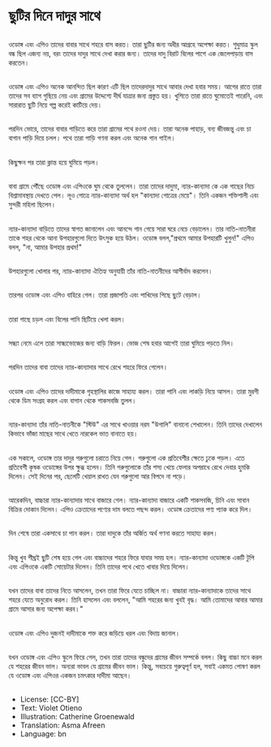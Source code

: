 # ছুটির দিনে দাদুর সাথে

##
ওডোঙ্গ এবং এপিও তাদের বাবার সাথে শহরে বাস করত। তারা ছুটির জন্য অধীর আগ্রহে অপেক্ষা করত। শুধুমাত্র স্কুল বন্ধ ছিল এজন্য নয়, বরং তাদের দাদুর সাথে দেখা করার জন্য। তাদের দাদু বিরাট বিলের পাশে এক জেলেপাড়ায় বাস করতেন।

##
ওডোঙ্গ এবং এপিও অনেক আনন্দিত ছিল কারণ এটি ছিল তাদেরদাদুর সাথে আবার দেখা হবার সময়। আগের রাতে তারা তাদের সব ব্যাগ গুছিয়ে নেয় এবং গ্রামের উদ্দেশ্যে দীর্ঘ যাত্রার জন্য প্রস্তুত হয়। খুশিতে তারা রাতে ঘুমোতেই পারেনি, এবং সারারাত ছুটি নিয়ে গল্প করেই কাটিয়ে দেয়।

##
পরদিন ভোরে, তাদের বাবার গাড়িতে করে তারা গ্রামের পথে রওনা দেয়। তারা অনেক পাহাড়, বন্য জীবজন্তু এবং চা বাগান পাড়ি দিয়ে চলল। পথে তারা গাড়ি গণনা করল এবং অনেক গান গাইল।

##
কিছুক্ষন পর তারা ক্লান্ত হয়ে ঘুমিয়ে পড়ল।

##
বাবা গ্রামে পৌঁছে ওডোঙ্গ এবং এপিওকে ঘুম থেকে তুললেন। তারা তাদের দাদুমা, ন্যার-কান্যাদা কে এক গাছের নিচে বিশ্রামাবস্থায় দেখতে পেল। লূও গোত্রে ন্যার-কান্যাদা অর্থ হল "কান্যাদা গোত্রের মেয়ে"। তিনি একজন শক্তিশালী এবং সুন্দরী মহিলা ছিলেন।

##
ন্যার-কান্যাদা বাড়িতে তাদের স্বাগত জানালেন এবং আনন্দে গান গেয়ে সারা ঘরে নেচে বেড়ালেন। তার নাতি-নাতনীরা তাকে শহর থেকে আনা উপহারগুলো দিতে উৎসুক হয়ে উঠল। ওডোঙ্গ বলল,"প্রথমে আমার উপহারটি খুলুন!" এপিও বলল, "না, আমার উপহার প্রথম!"

##
উপহারগুলো খোলার পর, ন্যার-কান্যাদা ঐতিহ্য অনুযায়ী তাঁর নাতি-নাতনীদের আশীর্বাদ করলেন।

##
তারপর ওডোঙ্গ এবং এপিও বাহিরে গেল। তারা প্রজাপতি এবং পাখিদের পিছে ছুটে বেড়াল।

##
তারা গাছে চড়ল এবং বিলের পানি ছিটিয়ে খেলা করল।

##
সন্ধ্যা নেমে এলে তারা সান্ধ্যভোজের জন্য বাড়ি ফিরল। ভোজ শেষ হবার আগেই তারা ঘুমিয়ে পড়তে নিল।

##
পরদিন তাদের বাবা তাদের ন্যার-কান্যাদার সাথে রেখে শহরে ফিরে গেলেন।

##
ওডোঙ্গ এবং এপিও তাদের দাদীমাকে গৃহস্থালির কাজে সাহায্য করল। তারা পানি এবং লাকড়ি নিয়ে আসল। তারা মুরগী থেকে ডিম সংগ্রহ করল এবং বাগান থেকে শাকসবজি তুলল।

##
ন্যার-কান্যাদা তাঁর নাতি-নাতনীকে "স্টিউ" এর সাথে খাওয়ার নরম "উগালি" বানানো শেখালেন। তিনি তাদের দেখালেন কিভাবে ভাঁজা মাছের সাথে খেতে নারকেল ভাত বানাতে হয়।

##
এক সকালে, ওডোঙ্গ তার দাদুর গরুগুলো চরাতে নিয়ে গেল। গরুগুলো এক প্রতিবেশীর ক্ষেতে ঢুকে পড়ল। এতে প্রতিবেশী কৃষক ওডোঙ্গের উপর ক্ষুব্ধ হলেন। তিনি গরুগুলোকে তাঁর শস্য খেয়ে ফেলার অপরাধে রেখে দেবার হুমকি দিলেন। সেই দিনের পর, ছেলেটি খেয়াল রাখত যেন গরুগুলো আর বিপদে না পড়ে।

##
আরেকদিন, বাচ্চারা ন্যার-কান্যাদার সাথে বাজারে গেল। ন্যার-কান্যাদা বাজারে একটি শাকসবজি, চিনি এবং সাবান বিক্রির দোকান দিলেন। এপিও ক্রেতাদের পণ্যের দাম বলতে পছন্দ করল। ওডোঙ্গ ক্রেতাদের পণ্য প্যাক করে দিল।

##
দিন শেষে তারা একসাথে চা পান করল। তারা দাদুকে তাঁর অর্জিত অর্থ গণনা করতে সাহায্য করল।

##
কিন্তু খুব শীঘ্রই ছুটি শেষ হয়ে গেল এবং বাচ্চাদের শহরে ফিরে যাবার সময় হল। ন্যার-কান্যাদা ওডোঙ্গকে একটি টুপি এবং এপিওকে একটি সোয়েটার দিলেন। তিনি তাদের পথে খেতে খাবার দিয়ে দিলেন।

##
যখন তাদের বাবা তাদের নিতে আসলেন, তখন তারা ফিরে যেতে চাচ্ছিল না। বাচ্চারা ন্যার-কান্যাদাকে তাদের সাথে শহরে যেতে অনুরোধ করল। তিনি হাসলেন এবং বললেন, "আমি শহরের জন্য খুবই বৃদ্ধ। আমি তোমাদের আবার আমার গ্রামে আসার জন্য অপেক্ষা করব।"

##
ওডোঙ্গ এবং এপিও দুজনই দাদীমাকে শক্ত করে জড়িয়ে ধরল এবং বিদায় জানাল।

##
যখন ওডোঙ্গ এবং এপিও স্কুলে ফিরে গেল, তখন তারা তাদের বন্ধুদের গ্রামের জীবন সম্পর্কে বলল। কিছু বাচ্চা মনে করল যে শহরের জীবন ভাল। অন্যরা ভাবল যে গ্রামের জীবন ভাল। কিন্তু, সবচেয়ে গুরুত্বপূর্ণ হল, সবাই একমত পোষণ করল যে ওডোঙ্গ এবং এপিওর একজন চমৎকার দাদীমা আছেন।

##
* License: [CC-BY]
* Text: Violet Otieno
* Illustration: Catherine Groenewald
* Translation: Asma Afreen
* Language: bn
